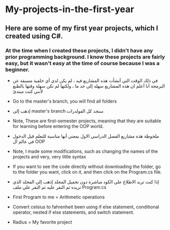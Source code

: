 # My-projects-in-the-first-year
## Here are some of my first year projects, which I created using C#.
### At the time when I created these projects, I didn't have any prior programming background. I know these projects are fairly easy, but it wasn't easy at the time of course because I was a beginner.
- في ذلك الوقت التي أنشأت هذه المشاريع فيه ،  لم يكن لدي أي خلفية مسبقة عن البرمجة أنا أعلم ان هذه المشاريع سهله إلي حد ما ، ولكنها لم تكن سهلة وقتها بالطبع لأنني كنت مبتدئ

- Go to the master's branch, you will find all folders

- إذهب إلى master's branch ستجد كل الفولدرات

+ Note, These are first-semester projects, meaning that they are suitable for learning before entering the OOP world.
- ملحوظة هذه مشاريع الفصل الدراسي الاول بمعني أنها مناسبة للتعلم قبل الدخول في عالم ال OOP

- Note, I made some modifications, such as changing the names of the projects and very, very little syntax
- If you want to see the code directly without downloading the folder, go to the folder you want, click on it, and then click on the Program.cs file.
- إذا كنت تريد الاطلاع علي الكود مباشرة دون تحميل المجلد إذهب إلي المجلد الذي تريده ثم النقر عليه ثم النقر علي ملف Program.cs 

- First Program to me = Arithmetic operations
- Convert celsius to fahrenheit been using if else statement, conditional operator, nested if else statements, and switch statement.
- Radius = My favorite project
